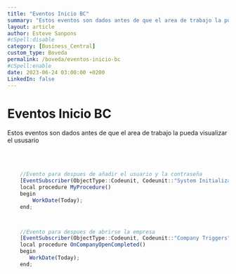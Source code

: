 ```yaml
---
title: "Eventos Inicio BC"
summary: "Estos eventos son dados antes de que el area de trabajo la pueda visualizar el ususario"
layout: article
author: Esteve Sanpons
#cSpell:disable
category: [Business_Central]
custom_type: Boveda
permalink: /boveda/eventos-inicio-bc
#cSpell:enable
date: 2023-06-24 03:00:00 +0200
LinkedIn: false
---
```


# Eventos Inicio BC

Estos eventos son dados antes de que el area de trabajo la pueda visualizar el ususario

<br><br>

```javascript
    //Evento para despues de añadir el usuario y la contraseña
    [EventSubscriber(ObjectType::Codeunit, Codeunit::"System Initialization", 'OnAfterLogin', '', false, false)]
    local procedure MyProcedure()
    begin
        WorkDate(Today);
    end;



    //Evento para despues de abrirse la empresa
    [EventSubscriber(ObjectType::Codeunit, Codeunit::"Company Triggers", 'OnCompanyOpenCompleted', '', false, false)]
    local procedure OnCompanyOpenCompleted()
    begin
       WorkDate(Today);
    end;


```


